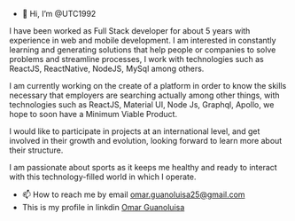 - 👋 Hi, I’m @UTC1992

I have been worked as Full Stack developer for about 5 years with experience in web and mobile development. I am interested in constantly learning and generating solutions that help people or companies to solve problems and streamline processes, I work with technologies such as ReactJS, ReactNative, NodeJS, MySql among others.

I am currently working on the create of a platform in order to know the skills necessary that employers are searching actually among other things, with technologies such as ReactJS, Material UI, Node Js, Graphql, Apollo, we hope to soon have a Minimum Viable Product.

I would like to participate in projects at an international level, and get involved in their growth and evolution, looking forward to learn more about their structure.

I am passionate about sports as it keeps me healthy and ready to interact with this technology-filled world in which I operate.

- 📫 How to reach me by email omar.guanoluisa25@gmail.com
- This is my profile in linkdin <a href="https://www.linkedin.com/in/omarguanoluisaarciniega/" target="blank">Omar Guanoluisa</a> 

